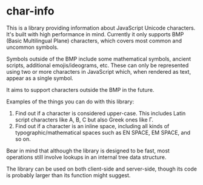# char-info
This is a library providing information about JavaScript Unicode characters. It's built with high performance in mind. Currently it only supports BMP (Basic Multilingual Plane) characters, which covers most common and uncommon symbols.

Symbols outside of the BMP include some mathematical symbols, ancient scripts, additional emojis/ideograms, etc. These can only be represented using two or more characters in JavaScript which, when rendered as text, appear as a single symbol.

It aims to support characters outside the BMP in the future.

Examples of the things you can do with this library:

1. Find out if a character is considered upper-case. This includes Latin script characters like A, B, C but also Greek ones like Γ. 
2. Find out if a character is an inline space, including all kinds of typographic/mathematical spaces such as EN SPACE, EM SPACE, and so on.

Bear in mind that although the library is designed to be fast, most operations still involve lookups in an internal tree data structure.

The library can be used on both client-side and server-side, though its code is probably larger than its function might suggest.